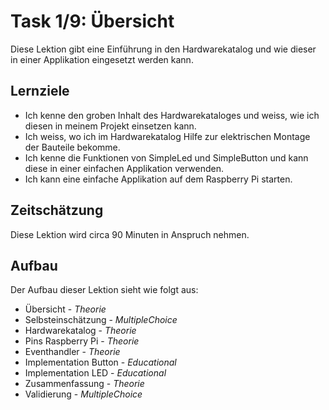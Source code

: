 # Task 1/9: Übersicht
Diese Lektion gibt eine Einführung in den Hardwarekatalog und wie dieser in einer Applikation eingesetzt werden kann.

## Lernziele
- Ich kenne den groben Inhalt des Hardwarekataloges und weiss, wie ich diesen in meinem Projekt einsetzen kann.
- Ich weiss, wo ich im Hardwarekatalog Hilfe zur elektrischen Montage der Bauteile bekomme.
- Ich kenne die Funktionen von SimpleLed und SimpleButton und kann diese in einer einfachen Applikation verwenden.
- Ich kann eine einfache Applikation auf dem Raspberry Pi starten.

## Zeitschätzung
Diese Lektion wird circa 90 Minuten in Anspruch nehmen.

## Aufbau
Der Aufbau dieser Lektion sieht wie folgt aus:

- Übersicht - *Theorie*
- Selbsteinschätzung - *MultipleChoice*
- Hardwarekatalog - *Theorie*
- Pins Raspberry Pi - *Theorie*
- Eventhandler - *Theorie*
- Implementation Button - *Educational*
- Implementation LED - *Educational*
- Zusammenfassung - *Theorie*
- Validierung - *MultipleChoice*